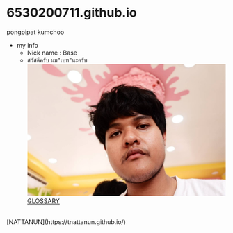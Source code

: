 # 6530200711.github.io
pongpipat kumchoo
- my info
  - Nick name : Base
  - สวัสดีครับ ผม"เบท"นะครับ
![alt text](base.jpg)
[GLOSSARY](classification.md)
<br>
[NATTANUN](https://tnattanun.github.io/)
